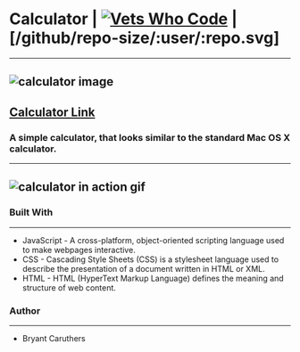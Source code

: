 # Calculator | [![Vets Who Code][vwc-img]][vwc] | [/github/repo-size/:user/:repo.svg]
---
![calculator image](https://res.cloudinary.com/dqejlzsb4/image/upload/v1559208705/Screen_Shot_2019-05-30_at_3.29.27_AM.png)
---
[Calculator Link](https://bcaruthers.github.io/calculator/)
---
### A simple calculator, that looks similar to the standard Mac OS X calculator.
---
![calculator in action gif](https://res.cloudinary.com/dqejlzsb4/image/upload/v1559209465/2019-05-30_03.42.55.gif)
---
### Built With
---
* JavaScript - A cross-platform, object-oriented scripting language used to make webpages interactive.
* CSS - Cascading Style Sheets (CSS) is a stylesheet language used to describe the presentation of a document written in HTML or XML.
* HTML - HTML (HyperText Markup Language) defines the meaning and structure of web content.

### Author
---
* Bryant Caruthers

[vwc-img]: https://img.shields.io/badge/%23VWC-%23Vets%20Who%20Code-blue.svg
[vwc]: https://vetswhocode.io/
